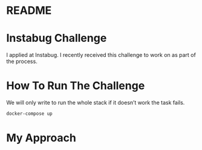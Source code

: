 # README

# Instabug Challenge

I applied at Instabug. I recently received this challenge to work on as part of the process.

# How To Run The Challenge

We will only write to run the whole stack if it doesn’t work the task fails.
``` bash
docker-compose up
``` 



# My Approach

